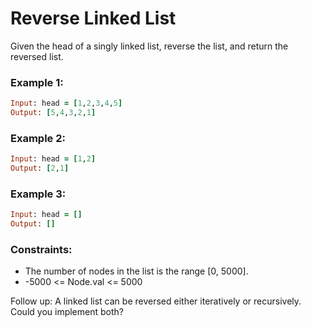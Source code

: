 # Reverse Linked List

Given the head of a singly linked list, reverse the list, and return the reversed list.

### Example 1:
```ruby
Input: head = [1,2,3,4,5]
Output: [5,4,3,2,1]
```
### Example 2:
```ruby
Input: head = [1,2]
Output: [2,1]
```
### Example 3:
```ruby
Input: head = []
Output: []
```
### Constraints:

- The number of nodes in the list is the range [0, 5000].
- -5000 <= Node.val <= 5000

Follow up: A linked list can be reversed either iteratively or recursively. Could you implement both?